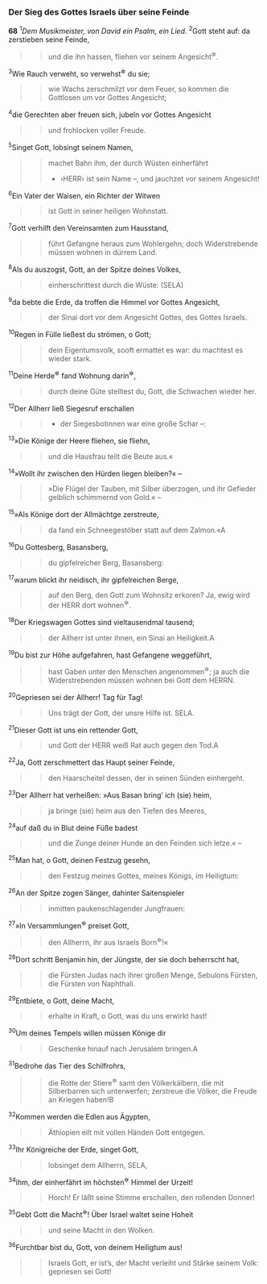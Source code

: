 ### Der Sieg des Gottes Israels über seine Feinde

__68__
<sup>1</sup><em>Dem Musikmeister, von David ein Psalm, ein Lied.</em>
<sup>2</sup>Gott steht auf: da zerstieben seine Feinde,
<blockquote>
<blockquote>
und die ihn hassen, fliehen vor seinem Angesicht<sup title="4.Mose 10,35">&#x2732;</sup>.
</blockquote>
</blockquote>
<sup>3</sup>Wie Rauch verweht, so verwehst<sup title="= zerstreust">&#x2732;</sup> du sie;
<blockquote>
<blockquote>
wie Wachs zerschmilzt vor dem Feuer,
so kommen die Gottlosen um vor Gottes Angesicht;
</blockquote>
</blockquote>
<sup>4</sup>die Gerechten aber freuen sich, jubeln vor Gottes Angesicht
<blockquote>
<blockquote>
und frohlocken voller Freude.
</blockquote>
</blockquote>
<sup>5</sup>Singet Gott, lobsingt seinem Namen,
<blockquote>
<blockquote>
machet Bahn ihm, der durch Wüsten einherfährt
<ul>
<li>›HERR‹ ist sein Name –, und jauchzet vor seinem Angesicht!</li>
</ul>
</blockquote>
</blockquote>
<sup>6</sup>Ein Vater der Waisen, ein Richter der Witwen
<blockquote>
<blockquote>
ist Gott in seiner heiligen Wohnstatt.
</blockquote>
</blockquote>
<sup>7</sup>Gott verhilft den Vereinsamten zum Hausstand,
<blockquote>
<blockquote>
führt Gefangne heraus zum Wohlergehn;
doch Widerstrebende müssen wohnen in dürrem Land.
</blockquote>
</blockquote>
<sup>8</sup>Als du auszogst, Gott, an der Spitze deines Volkes,
<blockquote>
<blockquote>
einherschrittest durch die Wüste: (SELA)
</blockquote>
</blockquote>
<sup>9</sup>da bebte die Erde, da troffen die Himmel vor Gottes Angesicht,
<blockquote>
<blockquote>
der Sinai dort vor dem Angesicht Gottes, des Gottes Israels.
</blockquote>
</blockquote>
<sup>10</sup>Regen in Fülle ließest du strömen, o Gott;
<blockquote>
<blockquote>
dein Eigentumsvolk, sooft ermattet es war:
du machtest es wieder stark.
</blockquote>
</blockquote>
<sup>11</sup>Deine Herde<sup title="oder: Schar">&#x2732;</sup> fand Wohnung darin<sup title="= im Lande">&#x2732;</sup>,
<blockquote>
<blockquote>
durch deine Güte stelltest du, Gott, die Schwachen wieder her.
</blockquote>
</blockquote>
<sup>12</sup>Der Allherr ließ Siegesruf erschallen
<blockquote>
<blockquote>
<ul>
<li>der Siegesbotinnen war eine große Schar –:</li>
</ul>
</blockquote>
</blockquote>
<sup>13</sup>»Die Könige der Heere fliehen, sie fliehn,
<blockquote>
<blockquote>
und die Hausfrau teilt die Beute aus.«
</blockquote>
</blockquote>
<sup>14</sup>»Wollt ihr zwischen den Hürden liegen bleiben?« –
<blockquote>
<blockquote>
»Die Flügel der Tauben, mit Silber überzogen,
und ihr Gefieder gelblich schimmernd von Gold.« –
</blockquote>
</blockquote>
<sup>15</sup>»Als Könige dort der Allmächtge zerstreute,
<blockquote>
<blockquote>
da fand ein Schneegestöber statt auf dem Zalmon.«<span data-param="f3_19_68_15A" class="fussnote">A</span>
</blockquote>
</blockquote>
<sup>16</sup>Du Gottesberg, Basansberg,
<blockquote>
<blockquote>
du gipfelreicher Berg, Basansberg:
</blockquote>
</blockquote>
<sup>17</sup>warum blickt ihr neidisch, ihr gipfelreichen Berge,
<blockquote>
<blockquote>
auf den Berg, den Gott zum Wohnsitz erkoren?
Ja, ewig wird der HERR dort wohnen<sup title="oder: thronen">&#x2732;</sup>.
</blockquote>
</blockquote>
<sup>18</sup>Der Kriegswagen Gottes sind vieltausendmal tausend;
<blockquote>
<blockquote>
der Allherr ist unter ihnen, ein Sinai an Heiligkeit.<span data-param="f3_19_68_18A" class="fussnote">A</span>
</blockquote>
</blockquote>
<sup>19</sup>Du bist zur Höhe aufgefahren, hast Gefangene weggeführt,
<blockquote>
<blockquote>
hast Gaben unter den Menschen angenommen<sup title="oder: empfangen">&#x2732;</sup>;
ja auch die Widerstrebenden müssen wohnen bei Gott dem HERRN.
</blockquote>
</blockquote>
<sup>20</sup>Gepriesen sei der Allherr! Tag für Tag!
<blockquote>
<blockquote>
Uns trägt der Gott, der unsre Hilfe ist. SELA.
</blockquote>
</blockquote>
<sup>21</sup>Dieser Gott ist uns ein rettender Gott,
<blockquote>
<blockquote>
und Gott der HERR weiß Rat auch gegen den Tod.<span data-param="f3_19_68_21A" class="fussnote">A</span>
</blockquote>
</blockquote>
<sup>22</sup>Ja, Gott zerschmettert das Haupt seiner Feinde,
<blockquote>
<blockquote>
den Haarscheitel dessen, der in seinen Sünden einhergeht.
</blockquote>
</blockquote>
<sup>23</sup>Der Allherr hat verheißen: »Aus Basan bring’ ich (sie) heim,
<blockquote>
<blockquote>
ja bringe (sie) heim aus den Tiefen des Meeres,
</blockquote>
</blockquote>
<sup>24</sup>auf daß du in Blut deine Füße badest
<blockquote>
<blockquote>
und die Zunge deiner Hunde an den Feinden sich letze.« –
</blockquote>
</blockquote>
<sup>25</sup>Man hat, o Gott, deinen Festzug gesehn,
<blockquote>
<blockquote>
den Festzug meines Gottes, meines Königs, im Heiligtum:
</blockquote>
</blockquote>
<sup>26</sup>An der Spitze zogen Sänger, dahinter Saitenspieler
<blockquote>
<blockquote>
inmitten paukenschlagender Jungfrauen:
</blockquote>
</blockquote>
<sup>27</sup>»In Versammlungen<sup title="oder: vollen Chören">&#x2732;</sup> preiset Gott,
<blockquote>
<blockquote>
den Allherrn, ihr aus Israels Born<sup title="oder: Lebensquell">&#x2732;</sup>!«
</blockquote>
</blockquote>
<sup>28</sup>Dort schritt Benjamin hin, der Jüngste, der sie doch beherrscht hat,
<blockquote>
<blockquote>
die Fürsten Judas nach ihrer großen Menge,
Sebulons Fürsten, die Fürsten von Naphthali.
</blockquote>
</blockquote>
<sup>29</sup>Entbiete, o Gott, deine Macht,
<blockquote>
<blockquote>
erhalte in Kraft, o Gott, was du uns erwirkt hast!
</blockquote>
</blockquote>
<sup>30</sup>Um deines Tempels willen müssen Könige dir
<blockquote>
<blockquote>
Geschenke hinauf nach Jerusalem bringen.<span data-param="f3_19_68_30A" class="fussnote">A</span>
</blockquote>
</blockquote>
<sup>31</sup>Bedrohe das Tier des Schilfrohrs,
<blockquote>
<blockquote>
die Rotte der Stiere<sup title="d.h. der Großmächte">&#x2732;</sup> samt den Völkerkälbern,
die mit Silberbarren sich unterwerfen;
zerstreue die Völker, die Freude an Kriegen haben!<span data-param="f3_19_68_31B" class="fussnote">B</span>
</blockquote>
</blockquote>
<sup>32</sup>Kommen werden die Edlen aus Ägypten,
<blockquote>
<blockquote>
Äthiopien eilt mit vollen Händen Gott entgegen.
</blockquote>
</blockquote>
<sup>33</sup>Ihr Königreiche der Erde, singet Gott,
<blockquote>
<blockquote>
lobsinget dem Allherrn, SELA,
</blockquote>
</blockquote>
<sup>34</sup>ihm, der einherfährt im höchsten<sup title="oder: innersten">&#x2732;</sup> Himmel der Urzeit!
<blockquote>
<blockquote>
Horch! Er läßt seine Stimme erschallen, den rollenden Donner!
</blockquote>
</blockquote>
<sup>35</sup>Gebt Gott die Macht<sup title="= die Ehre">&#x2732;</sup>! Über Israel waltet seine Hoheit
<blockquote>
<blockquote>
und seine Macht in den Wolken.
</blockquote>
</blockquote>
<sup>36</sup>Furchtbar bist du, Gott, von deinem Heiligtum aus!
<blockquote>
<blockquote>
Israels Gott, er ist’s, der Macht verleiht und Stärke seinem Volk:
gepriesen sei Gott!
</blockquote>
</blockquote>